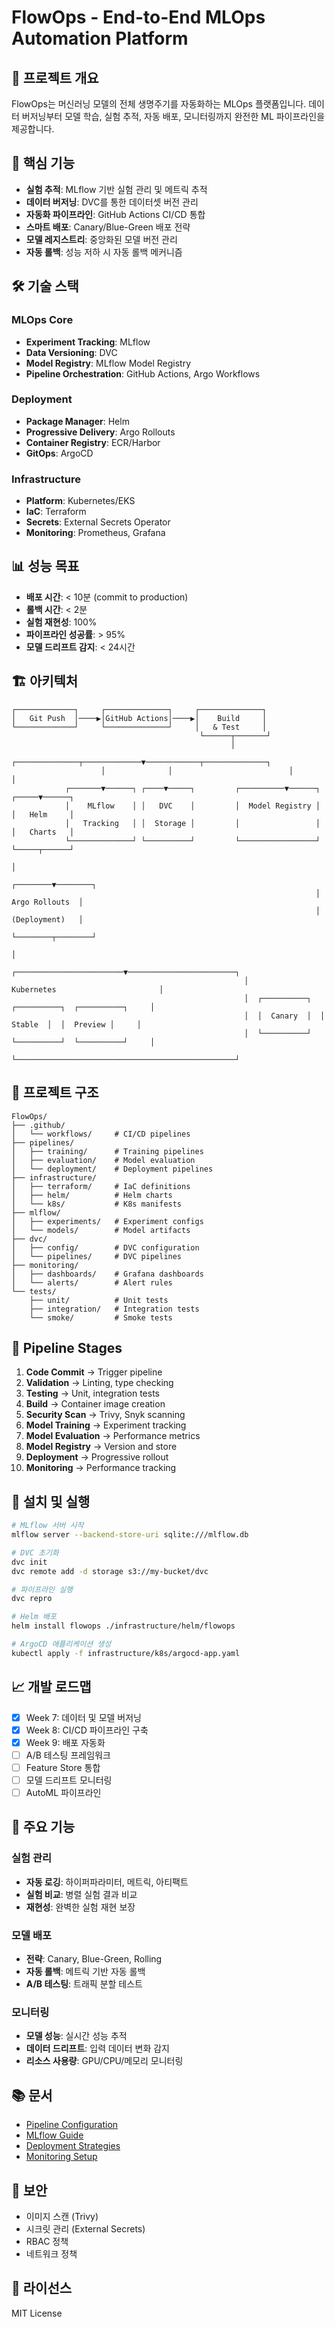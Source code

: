 # FlowOps - End-to-End MLOps Automation Platform

## 🎯 프로젝트 개요
FlowOps는 머신러닝 모델의 전체 생명주기를 자동화하는 MLOps 플랫폼입니다. 데이터 버저닝부터 모델 학습, 실험 추적, 자동 배포, 모니터링까지 완전한 ML 파이프라인을 제공합니다.

## 🚀 핵심 기능
- **실험 추적**: MLflow 기반 실험 관리 및 메트릭 추적
- **데이터 버저닝**: DVC를 통한 데이터셋 버전 관리
- **자동화 파이프라인**: GitHub Actions CI/CD 통합
- **스마트 배포**: Canary/Blue-Green 배포 전략
- **모델 레지스트리**: 중앙화된 모델 버전 관리
- **자동 롤백**: 성능 저하 시 자동 롤백 메커니즘

## 🛠️ 기술 스택
### MLOps Core
- **Experiment Tracking**: MLflow
- **Data Versioning**: DVC
- **Model Registry**: MLflow Model Registry
- **Pipeline Orchestration**: GitHub Actions, Argo Workflows

### Deployment
- **Package Manager**: Helm
- **Progressive Delivery**: Argo Rollouts
- **Container Registry**: ECR/Harbor
- **GitOps**: ArgoCD

### Infrastructure
- **Platform**: Kubernetes/EKS
- **IaC**: Terraform
- **Secrets**: External Secrets Operator
- **Monitoring**: Prometheus, Grafana

## 📊 성능 목표
- **배포 시간**: < 10분 (commit to production)
- **롤백 시간**: < 2분
- **실험 재현성**: 100%
- **파이프라인 성공률**: > 95%
- **모델 드리프트 감지**: < 24시간

## 🏗️ 아키텍처
```
┌─────────────┐     ┌──────────────┐     ┌──────────────┐
│   Git Push  │────▶│GitHub Actions│────▶│    Build     │
└─────────────┘     └──────────────┘     │   & Test     │
                                          └──────┬───────┘
                                                 │
                    ┌──────────────┬─────────────▼────────────┬──────────────┐
                    │              │                          │              │
            ┌───────▼──────┐ ┌────▼─────┐         ┌──────────▼──────┐ ┌─────▼──────┐
            │    MLflow    │ │   DVC    │         │  Model Registry │ │   Helm     │
            │   Tracking   │ │  Storage │         │                 │ │   Charts   │
            └──────────────┘ └──────────┘         └─────────────────┘ └─────┬──────┘
                                                                             │
                                                                    ┌────────▼────────┐
                                                                    │  Argo Rollouts  │
                                                                    │  (Deployment)   │
                                                                    └────────┬────────┘
                                                                             │
                                                    ┌────────────────────────▼────────────────────────┐
                                                    │                 Kubernetes                       │
                                                    │  ┌──────────┐  ┌──────────┐  ┌──────────┐     │
                                                    │  │  Canary  │  │  Stable  │  │  Preview │     │
                                                    │  └──────────┘  └──────────┘  └──────────┘     │
                                                    └─────────────────────────────────────────────────┘
```

## 📁 프로젝트 구조
```
FlowOps/
├── .github/
│   └── workflows/     # CI/CD pipelines
├── pipelines/
│   ├── training/      # Training pipelines
│   ├── evaluation/    # Model evaluation
│   └── deployment/    # Deployment pipelines
├── infrastructure/
│   ├── terraform/     # IaC definitions
│   ├── helm/          # Helm charts
│   └── k8s/           # K8s manifests
├── mlflow/
│   ├── experiments/   # Experiment configs
│   └── models/        # Model artifacts
├── dvc/
│   ├── config/        # DVC configuration
│   └── pipelines/     # DVC pipelines
├── monitoring/
│   ├── dashboards/    # Grafana dashboards
│   └── alerts/        # Alert rules
└── tests/
    ├── unit/          # Unit tests
    ├── integration/   # Integration tests
    └── smoke/         # Smoke tests
```

## 🚦 Pipeline Stages
1. **Code Commit** → Trigger pipeline
2. **Validation** → Linting, type checking
3. **Testing** → Unit, integration tests
4. **Build** → Container image creation
5. **Security Scan** → Trivy, Snyk scanning
6. **Model Training** → Experiment tracking
7. **Model Evaluation** → Performance metrics
8. **Model Registry** → Version and store
9. **Deployment** → Progressive rollout
10. **Monitoring** → Performance tracking

## 🔧 설치 및 실행
```bash
# MLflow 서버 시작
mlflow server --backend-store-uri sqlite:///mlflow.db

# DVC 초기화
dvc init
dvc remote add -d storage s3://my-bucket/dvc

# 파이프라인 실행
dvc repro

# Helm 배포
helm install flowops ./infrastructure/helm/flowops

# ArgoCD 애플리케이션 생성
kubectl apply -f infrastructure/k8s/argocd-app.yaml
```

## 📈 개발 로드맵
- [x] Week 7: 데이터 및 모델 버저닝
- [x] Week 8: CI/CD 파이프라인 구축
- [x] Week 9: 배포 자동화
- [ ] A/B 테스팅 프레임워크
- [ ] Feature Store 통합
- [ ] 모델 드리프트 모니터링
- [ ] AutoML 파이프라인

## 🎯 주요 기능
### 실험 관리
- **자동 로깅**: 하이퍼파라미터, 메트릭, 아티팩트
- **실험 비교**: 병렬 실험 결과 비교
- **재현성**: 완벽한 실험 재현 보장

### 모델 배포
- **전략**: Canary, Blue-Green, Rolling
- **자동 롤백**: 메트릭 기반 자동 롤백
- **A/B 테스팅**: 트래픽 분할 테스트

### 모니터링
- **모델 성능**: 실시간 성능 추적
- **데이터 드리프트**: 입력 데이터 변화 감지
- **리소스 사용량**: GPU/CPU/메모리 모니터링

## 📚 문서
- [Pipeline Configuration](./docs/pipelines.md)
- [MLflow Guide](./docs/mlflow.md)
- [Deployment Strategies](./docs/deployment.md)
- [Monitoring Setup](./docs/monitoring.md)

## 🔐 보안
- 이미지 스캔 (Trivy)
- 시크릿 관리 (External Secrets)
- RBAC 정책
- 네트워크 정책

## 📄 라이선스
MIT License